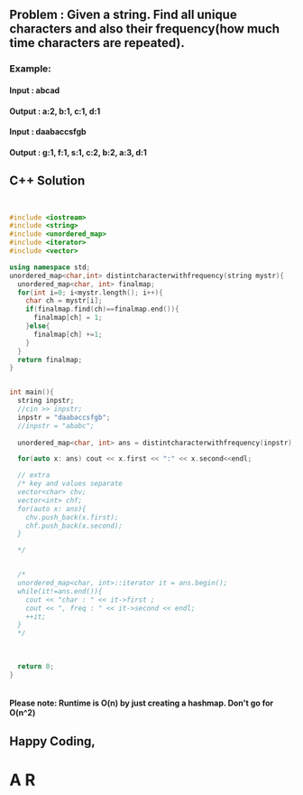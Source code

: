 ## Problem : Given a string. Find all unique characters and also their frequency(how much time characters are repeated).

### Example:

#### Input : abcad
#### Output : a:2, b:1, c:1, d:1

#### Input : daabaccsfgb
#### Output : g:1, f:1, s:1, c:2, b:2, a:3, d:1


## C++ Solution



```cpp


#include <iostream>
#include <string>
#include <unordered_map>
#include <iterator>
#include <vector>

using namespace std;
unordered_map<char,int> distintcharacterwithfrequency(string mystr){
  unordered_map<char, int> finalmap;
  for(int i=0; i<mystr.length(); i++){
    char ch = mystr[i];
    if(finalmap.find(ch)==finalmap.end()){
      finalmap[ch] = 1;
    }else{
      finalmap[ch] +=1; 
    }
  }
  return finalmap;
}


int main(){
  string inpstr;
  //cin >> inpstr;
  inpstr = "daabaccsfgb";
  //inpstr = "ababc";
  
  unordered_map<char, int> ans = distintcharacterwithfrequency(inpstr);

  for(auto x: ans) cout << x.first << ":" << x.second<<endl;

  // extra
  /* key and values separate
  vector<char> chv;
  vector<int> chf;
  for(auto x: ans){
    chv.push_back(x.first);
    chf.push_back(x.second);
  }

  */


  /*
  unordered_map<char, int>::iterator it = ans.begin();
  while(it!=ans.end()){
    cout << "char : " << it->first ;
    cout << ", freq : " << it->second << endl;
    ++it;
  }
  */

  
  
  return 0;
}



```


#### Please note: Runtime is O(n) by just creating a hashmap. Don't go for O(n^2)

## Happy Coding,
# A R
